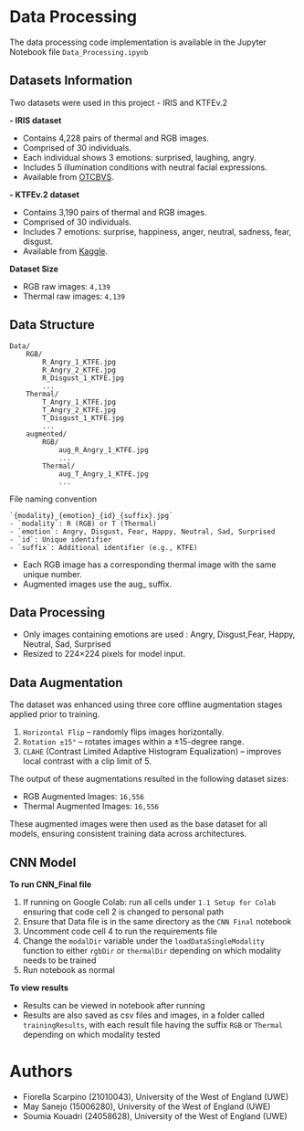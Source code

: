 # Data Processing
The data processing code implementation is available in the Jupyter Notebook file ```Data_Processing.ipynb```

## Datasets Information
Two datasets were used in this project - IRIS and KTFEv.2

**- IRIS dataset** 
  - Contains 4,228 pairs of thermal and RGB images. 
  - Comprised of 30 individuals. 
  - Each individual shows 3 emotions: surprised, laughing, angry. 
  - Includes 5 illumination conditions with neutral facial expressions. 
  - Available from [OTCBVS](https://vcipl-okstate.org/pbvs/bench/).

**- KTFEv.2 dataset**
  - Contains 3,190 pairs of thermal and RGB images. 
  - Comprised of 30 individuals. 
  - Includes 7 emotions: surprise, happiness, anger, neutral, sadness, fear, disgust. 
  - Available from [Kaggle](https://www.kaggle.com/datasets/nafisaislamrifa/facial-emotions-thermal-visual/data).
  
**Dataset Size**
- RGB raw images: ```4,139```
- Thermal raw images: ```4,139```


## Data Structure
```
Data/
    RGB/
        R_Angry_1_KTFE.jpg
        R_Angry_2_KTFE.jpg
        R_Disgust_1_KTFE.jpg
        ...
    Thermal/
        T_Angry_1_KTFE.jpg
        T_Angry_2_KTFE.jpg
        T_Disgust_1_KTFE.jpg
        ...
    augmented/ 
        RGB/
            aug_R_Angry_1_KTFE.jpg
            ...
        Thermal/
            aug_T_Angry_1_KTFE.jpg
            ...
```

File naming convention
```
`{modality}_{emotion}_{id}_{suffix}.jpg`
- `modality`: R (RGB) or T (Thermal)
- `emotion`: Angry, Disgust, Fear, Happy, Neutral, Sad, Surprised
- `id`: Unique identifier
- `suffix`: Additional identifier (e.g., KTFE)
```
- Each RGB image has a corresponding thermal image with the same unique number. 
- Augmented images use the aug_ suffix.

## Data Processing
- Only images containing emotions are used : Angry, Disgust,Fear, Happy, Neutral, Sad, Surprised
- Resized to 224×224 pixels for model input.


## Data Augmentation
The dataset was enhanced using three core offline augmentation stages applied prior to training. 
1. ```Horizontal Flip``` – randomly flips images horizontally.
2. ```Rotation ±15°``` – rotates images within a ±15-degree range.
3. ```CLAHE``` (Contrast Limited Adaptive Histogram Equalization) – improves local contrast with a clip limit of 5.


The output of these augmentations resulted in the following dataset sizes:
- RGB Augmented Images: ```16,556```
- Thermal Augmented Images: ```16,556```

These augmented images were then used as the base dataset for all models, ensuring consistent training data across architectures.


## CNN Model

**To run CNN_Final file**
1. If running on Google Colab: run all cells under ```1.1 Setup for Colab``` ensuring that code cell 2 is changed to personal path 
2. Ensure that Data file is in the same directory as the ```CNN Final``` notebook
3. Uncomment code cell 4 to run the requirements file
4. Change the ```modalDir``` variable under the ```loadDataSingleModality``` function to either ```rgbDir``` or ```thermalDir``` depending on which modality needs to be trained
5. Run notebook as normal

**To view results**
- Results can be viewed in notebook after running
- Results are also saved as csv files and images, in a folder called ```trainingResults```, with each result file having the suffix ```RGB``` or ```Thermal``` depending on which modality tested


# Authors
- Fiorella Scarpino (21010043), University of the West of England (UWE)
- May Sanejo (15006280), University of the West of England (UWE)
- Soumia Kouadri (24058628), University of the West of England (UWE)